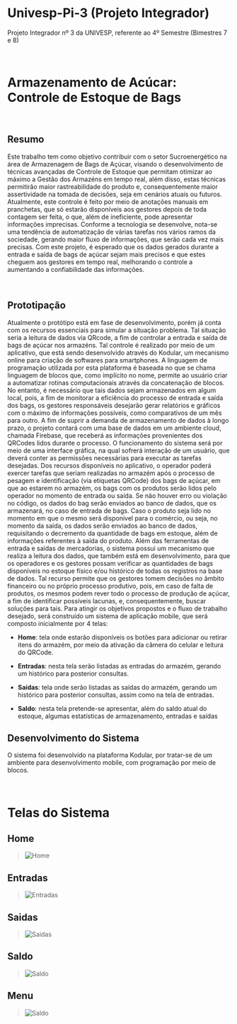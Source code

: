 # Univesp-Pi-3 (Projeto Integrador)
Projeto Integrador nº 3 da UNIVESP, referente ao 4º Semestre (Bimestres 7 e 8)

&nbsp;

# Armazenamento de Acúcar: Controle de Estoque de Bags

&nbsp;

## Resumo
Este trabalho tem como objetivo contribuir com o setor Sucroenergético na área de Armazenagem de Bags de Açúcar, visando o desenvolvimento de técnicas avançadas de Controle de Estoque que permitam otimizar ao máximo a Gestão dos Armazéns em tempo real, além disso, estas técnicas permitirão maior rastreabilidade do produto e, consequentemente maior assertividade na tomada de decisões, seja em cenários atuais ou futuros. Atualmente, este controle é feito por meio de anotações manuais em pranchetas, que só estarão disponíveis aos gestores depois de toda contagem ser feita, o que, além de ineficiente, pode apresentar informações imprecisas. Conforme a tecnologia se desenvolve, nota-se uma tendência de automatização de várias tarefas nos vários ramos da sociedade, gerando maior fluxo de informações, que serão cada vez mais precisas. Com este projeto, é esperado que os dados gerados durante a entrada e saída de bags de açúcar sejam mais precisos e que estes cheguem aos gestores em tempo real, melhorando o controle a aumentando a confiabilidade das informações.

&nbsp;

## Prototipação
Atualmente o protótipo está em fase de desenvolvimento, porém já conta com os recursos essenciais para simular a situação problema. Tal situação seria a leitura de dados via QRcode, a fim de controlar a entrada e saída de bags de açúcar nos armazéns. Tal controle é realizado por meio de um aplicativo, que está sendo desenvolvido através do Kodular, um mecanismo online para criação de softwares para smartphones. A linguagem de programação utilizada por esta plataforma é baseada no que se chama linguagem de blocos que, como implícito no nome, permite ao usuário criar a automatizar rotinas computacionais através da concatenação de blocos.
No entanto, é necessário que tais dados sejam armazenados em algum local, pois, a fim de monitorar a eficiência do processo de entrada e saída dos bags, os gestores responsáveis desejarão gerar relatórios e gráficos com o máximo de informações possíveis, como comparativos de um mês para outro. A fim de suprir a demanda de armazenamento de dados à longo prazo, o projeto contará com uma base de dados em um ambiente cloud, chamada Firebase, que receberá as informações provenientes dos QRCodes lidos durante o processo.
O funcionamento do sistema será por meio de uma interface gráfica, na qual sofrerá interação de um usuário, que deverá conter as permissões necessárias para executar as tarefas desejadas. Dos recursos disponíveis no aplicativo, o operador poderá exercer tarefas que seriam realizadas no armazém após o processo de pesagem e identificação (via etiquetas QRCode) dos bags de açúcar, em que ao estarem no armazém, os bags com os produtos serão lidos pelo operador no momento de entrada ou saída. Se não houver erro ou violação no código, os dados do bag serão enviados ao banco de dados, que os armazenará, no caso de entrada de bags. Caso o produto seja lido no momento em que o mesmo será disponível para o comércio, ou seja, no momento da saída, os dados serão enviados ao banco de dados, requisitando o decremento da quantidade de bags em estoque, além de informações referentes à saída do produto.
Além das ferramentas de entrada e saídas de mercadorias, o sistema possui um mecanismo que realiza a leitura dos dados, que também está em desenvolvimento, para que os operadores e os gestores possam verificar as quantidades de bags disponíveis no estoque físico e/ou histórico de todas os registros na base de dados. Tal recurso permite que os gestores tomem decisões no âmbito financeiro ou no próprio processo produtivo, pois, em caso de falta de produtos, os mesmos podem rever todo o processo de produção de açúcar, a fim de identificar possíveis lacunas, e, consequentemente, buscar soluções para tais.
Para atingir os objetivos propostos e o fluxo de trabalho desejado, será construído um sistema de aplicação mobile, que será composto inicialmente por 4 telas:
- **Home**: tela onde estarão disponíveis os botões para adicionar ou retirar itens do armazém, por meio da ativação da câmera do celular e leitura do QRCode.

- **Entradas**: nesta tela serão listadas as entradas do armazém, gerando um histórico para posterior consultas.

- **Saídas**: tela onde serão listadas as saídas do armazém, gerando um histórico para posterior consultas, assim como na tela de entradas.

- **Saldo**: nesta tela pretende-se apresentar, além do saldo atual do estoque, algumas estatísticas de armazenamento, entradas e saídas

## Desenvolvimento do Sistema
O sistema foi desenvolvido na plataforma Kodular, por tratar-se de um ambiente para desenvolvimento mobile, com programação por meio de blocos.

&nbsp;

# Telas do Sistema
## Home
> ![Home](https://github.com/andreperna/Univesp-Pi-3/blob/master/Prints%20de%20Tela/Home.jpeg?raw=true)

## Entradas
> ![Entradas](https://github.com/andreperna/Univesp-Pi-3/blob/master/Prints%20de%20Tela/Entradas.jpeg?raw=true)

## Saidas
> ![Saidas](https://github.com/andreperna/Univesp-Pi-3/blob/master/Prints%20de%20Tela/Saidas.jpeg?raw=true)

## Saldo
> ![Saldo](https://github.com/andreperna/Univesp-Pi-3/blob/master/Prints%20de%20Tela/Saldo.jpeg?raw=true)

## Menu
> ![Saldo](https://github.com/andreperna/Univesp-Pi-3/blob/master/Prints%20de%20Tela/Menu.jpeg?raw=true)
